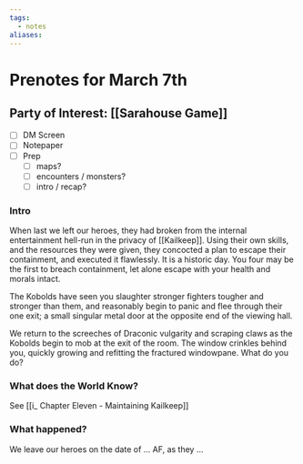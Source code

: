 ```yaml
---
tags:
  - notes
aliases:
---
```


# Prenotes for March 7th
## Party of Interest: [[Sarahouse Game]]
- [ ] DM Screen
- [ ] Notepaper
- [ ] Prep
	- [ ] maps?
	- [ ] encounters / monsters?
	- [ ] intro / recap?

### Intro
When last we left our heroes, they had broken from the internal entertainment hell-run in the privacy of [[Kailkeep]]. Using their own skills, and the resources they were given, they concocted a plan to escape their containment, and executed it flawlessly. It is a historic day. You four may be the first to breach containment, let alone escape with your health and morals intact.

The Kobolds have seen you slaughter stronger fighters tougher and stronger than them, and reasonably begin to panic and flee through their one exit; a small singular metal door at the opposite end of the viewing hall.

We return to the screeches of Draconic vulgarity and scraping claws as the Kobolds begin to mob at the exit of the room. The window crinkles behind you, quickly growing and refitting the fractured windowpane. What do you do?

### What does the World Know?

See [[i_ Chapter Eleven - Maintaining Kailkeep]]

### What happened?


We leave our heroes on the date of ... AF, as they ...